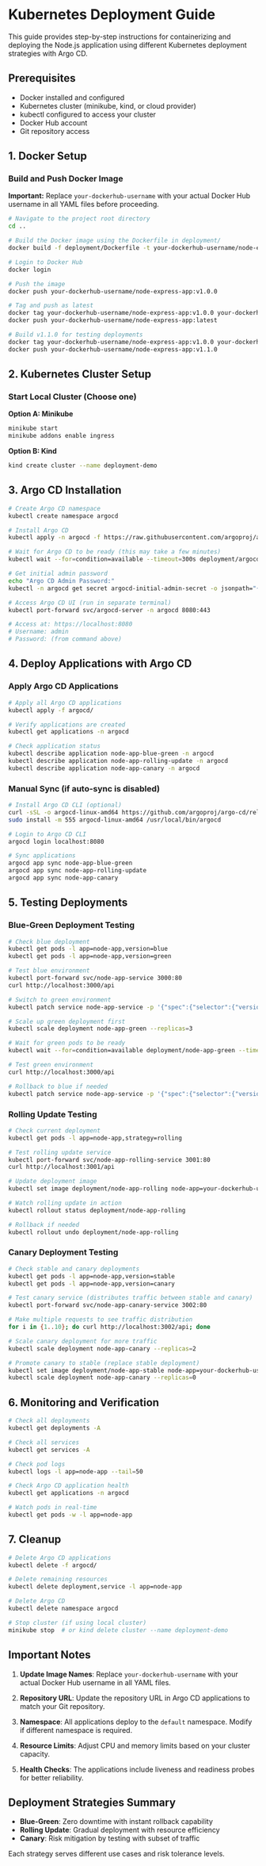 # Kubernetes Deployment Guide

This guide provides step-by-step instructions for containerizing and deploying the Node.js application using different Kubernetes deployment strategies with Argo CD.

## Prerequisites

- Docker installed and configured
- Kubernetes cluster (minikube, kind, or cloud provider)
- kubectl configured to access your cluster
- Docker Hub account
- Git repository access

## 1. Docker Setup

### Build and Push Docker Image

**Important:** Replace `your-dockerhub-username` with your actual Docker Hub username in all YAML files before proceeding.

```bash
# Navigate to the project root directory
cd ..

# Build the Docker image using the Dockerfile in deployment/
docker build -f deployment/Dockerfile -t your-dockerhub-username/node-express-app:v1.0.0 .

# Login to Docker Hub
docker login

# Push the image
docker push your-dockerhub-username/node-express-app:v1.0.0

# Tag and push as latest
docker tag your-dockerhub-username/node-express-app:v1.0.0 your-dockerhub-username/node-express-app:latest
docker push your-dockerhub-username/node-express-app:latest

# Build v1.1.0 for testing deployments
docker tag your-dockerhub-username/node-express-app:v1.0.0 your-dockerhub-username/node-express-app:v1.1.0
docker push your-dockerhub-username/node-express-app:v1.1.0
```

## 2. Kubernetes Cluster Setup

### Start Local Cluster (Choose one)

**Option A: Minikube**
```bash
minikube start
minikube addons enable ingress
```

**Option B: Kind**
```bash
kind create cluster --name deployment-demo
```

## 3. Argo CD Installation

```bash
# Create Argo CD namespace
kubectl create namespace argocd

# Install Argo CD
kubectl apply -n argocd -f https://raw.githubusercontent.com/argoproj/argo-cd/stable/manifests/install.yaml

# Wait for Argo CD to be ready (this may take a few minutes)
kubectl wait --for=condition=available --timeout=300s deployment/argocd-server -n argocd

# Get initial admin password
echo "Argo CD Admin Password:"
kubectl -n argocd get secret argocd-initial-admin-secret -o jsonpath="{.data.password}" | base64 -d && echo

# Access Argo CD UI (run in separate terminal)
kubectl port-forward svc/argocd-server -n argocd 8080:443

# Access at: https://localhost:8080
# Username: admin
# Password: (from command above)
```

## 4. Deploy Applications with Argo CD

### Apply Argo CD Applications

```bash
# Apply all Argo CD applications
kubectl apply -f argocd/

# Verify applications are created
kubectl get applications -n argocd

# Check application status
kubectl describe application node-app-blue-green -n argocd
kubectl describe application node-app-rolling-update -n argocd
kubectl describe application node-app-canary -n argocd
```

### Manual Sync (if auto-sync is disabled)

```bash
# Install Argo CD CLI (optional)
curl -sSL -o argocd-linux-amd64 https://github.com/argoproj/argo-cd/releases/latest/download/argocd-linux-amd64
sudo install -m 555 argocd-linux-amd64 /usr/local/bin/argocd

# Login to Argo CD CLI
argocd login localhost:8080

# Sync applications
argocd app sync node-app-blue-green
argocd app sync node-app-rolling-update
argocd app sync node-app-canary
```

## 5. Testing Deployments

### Blue-Green Deployment Testing

```bash
# Check blue deployment
kubectl get pods -l app=node-app,version=blue
kubectl get pods -l app=node-app,version=green

# Test blue environment
kubectl port-forward svc/node-app-service 3000:80
curl http://localhost:3000/api

# Switch to green environment
kubectl patch service node-app-service -p '{"spec":{"selector":{"version":"green"}}}'

# Scale up green deployment first
kubectl scale deployment node-app-green --replicas=3

# Wait for green pods to be ready
kubectl wait --for=condition=available deployment/node-app-green --timeout=300s

# Test green environment
curl http://localhost:3000/api

# Rollback to blue if needed
kubectl patch service node-app-service -p '{"spec":{"selector":{"version":"blue"}}}'
```

### Rolling Update Testing

```bash
# Check current deployment
kubectl get pods -l app=node-app,strategy=rolling

# Test rolling update service
kubectl port-forward svc/node-app-rolling-service 3001:80
curl http://localhost:3001/api

# Update deployment image
kubectl set image deployment/node-app-rolling node-app=your-dockerhub-username/node-express-app:v1.1.0

# Watch rolling update in action
kubectl rollout status deployment/node-app-rolling

# Rollback if needed
kubectl rollout undo deployment/node-app-rolling
```

### Canary Deployment Testing

```bash
# Check stable and canary deployments
kubectl get pods -l app=node-app,version=stable
kubectl get pods -l app=node-app,version=canary

# Test canary service (distributes traffic between stable and canary)
kubectl port-forward svc/node-app-canary-service 3002:80

# Make multiple requests to see traffic distribution
for i in {1..10}; do curl http://localhost:3002/api; done

# Scale canary deployment for more traffic
kubectl scale deployment node-app-canary --replicas=2

# Promote canary to stable (replace stable deployment)
kubectl set image deployment/node-app-stable node-app=your-dockerhub-username/node-express-app:v1.1.0
kubectl scale deployment node-app-canary --replicas=0
```

## 6. Monitoring and Verification

```bash
# Check all deployments
kubectl get deployments -A

# Check all services
kubectl get services -A

# Check pod logs
kubectl logs -l app=node-app --tail=50

# Check Argo CD application health
kubectl get applications -n argocd

# Watch pods in real-time
kubectl get pods -w -l app=node-app
```

## 7. Cleanup

```bash
# Delete Argo CD applications
kubectl delete -f argocd/

# Delete remaining resources
kubectl delete deployment,service -l app=node-app

# Delete Argo CD
kubectl delete namespace argocd

# Stop cluster (if using local cluster)
minikube stop  # or kind delete cluster --name deployment-demo
```

## Important Notes

1. **Update Image Names**: Replace `your-dockerhub-username` with your actual Docker Hub username in all YAML files.

2. **Repository URL**: Update the repository URL in Argo CD applications to match your Git repository.

3. **Namespace**: All applications deploy to the `default` namespace. Modify if different namespace is required.

4. **Resource Limits**: Adjust CPU and memory limits based on your cluster capacity.

5. **Health Checks**: The applications include liveness and readiness probes for better reliability.

## Deployment Strategies Summary

- **Blue-Green**: Zero downtime with instant rollback capability
- **Rolling Update**: Gradual deployment with resource efficiency
- **Canary**: Risk mitigation by testing with subset of traffic

Each strategy serves different use cases and risk tolerance levels.
